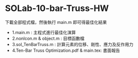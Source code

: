# SOLab-10-bar-Truss-HW
下載全部程式檔，然後執行 main.m 即可得最佳化結果

- 1.main.m : 主程式進行最佳化演算<br>
- 2.nonlcon.m & object.m : 目標函數檔<br>
- 3.sol_TenBarTruss.m : 計算元素的位移、剛性、應力及反作用力<br>
- 4.Ten-Bar Truss Optimization.pdf & main.tex: 書面報告

